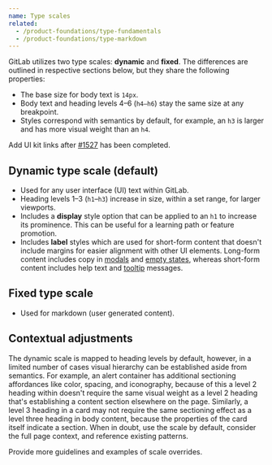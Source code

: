 ```yaml
---
name: Type scales
related:
  - /product-foundations/type-fundamentals
  - /product-foundations/type-markdown
---
```


GitLab utilizes two type scales: **dynamic** and **fixed**. The differences are outlined in respective sections below, but they share the following properties:

- The base size for body text is `14px`.
- Body text and heading levels 4–6 (`h4–h6`) stay the same size at any breakpoint.
- Styles correspond with semantics by default, for example, an `h3` is larger and has more visual weight than an `h4`.

<todo>Add UI kit links after [#1527](https://gitlab.com/gitlab-org/gitlab-services/design.gitlab.com/-/issues/1527) has been completed.</todo>

## Dynamic type scale (default)

- Used for any user interface (UI) text within GitLab.
- Heading levels 1–3 (`h1`–`h3`) increase in size, within a set range, for larger viewports.
- Includes a **display** style option that can be applied to an `h1` to increase its prominence. This can be useful for a learning path or feature promotion.
- Includes **label** styles which are used for short-form content that doesn't include margins for easier alignment with other UI elements. Long-form content includes copy in [modals](/components/modal) and [empty states](patterns/empty-states), whereas short-form content includes help text and [tooltip](/components/tooltip) messages.

## Fixed type scale

- Used for markdown (user generated content).

## Contextual adjustments

The dynamic scale is mapped to heading levels by default, however, in a limited number of cases visual hierarchy can be established aside from semantics. For example, an alert container has additional sectioning affordances like color, spacing, and iconography, because of this a level 2 heading within doesn't require the same visual weight as a level 2 heading that's establishing a content section elsewhere on the page. Similarly, a level 3 heading in a card may not require the same sectioning effect as a level three heading in body content, because the properties of the card itself indicate a section. When in doubt, use the scale by default, consider the full page context, and reference existing patterns.

<todo>Provide more guidelines and examples of scale overrides.</todo>
